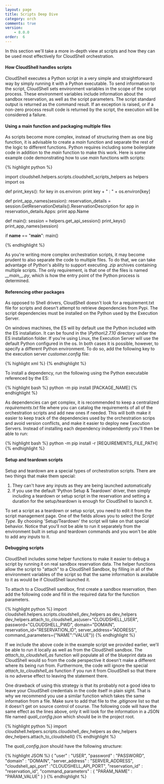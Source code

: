 ```yaml
---
layout: page
title: Scripts Deep Dive
category: orch
comments: true
version: 
    - 8.0.0
order:  6
---
```


In this section we'll take a more in-depth view at scripts and how they can be
used most effectively for CloudShell orchestration.

#### How CloudShell handles scripts

CloudShell executes a Python script in a very simple and straightforward way by simply running it with a Python executable.
To send information to the script, CloudShell sets environment variables in the scope of the script process.
These environment variables include information about the sandbox reservation, as well as the script parameters.
The script standard output is returned as the command result. If an exception is raised,
or if a non-zero process result code is returned by the script, the execution will be considered a failure.

#### Using a main function and packaging multiple files

As scripts become more complex, instead of structuring them as one big function, it is advisable
to create a _main_ function and separate the rest of the logic to different functions. Python
requires including some boilerplate code in addition to the _main_ function to make this work.
Here is some example code demonstrating how to use _main_ functions with scripts:

{% highlight python %}

import cloudshell.helpers.scripts.cloudshell_scripts_helpers as helpers
import os

def print_keys():
    for key in os.environ:
        print key + " : " + os.environ[key]

def print_app_names(session):
    reservation_details = session.GetReservationDetails().ReservationDescription
    for app in reservation_details.Apps:
        print app.Name

def main():
    session = helpers.get_api_session()
    print_keys()
    print_app_names(session)

if __name__ == "__main__":
    main()

{% endhighlight %}

As you're writing more complex orchestration scripts, it may become prudent to also separate
the code to multiple files. To do that, we can take advantage of Python's ability to support executing _.zip_ archives
containing multiple scripts. The only requirement, is that one of the files is named _\_\_main\_\_.py_, which is how
the entry point of the Python process is determined.

#### Referencing other packages

As opposed to Shell drivers, CloudShell doesn't look for a requirement.txt file for scripts and doesn't attempt
to retrieve dependencies from Pypi. The script dependencies must be installed on the Python used by the Execution Server.

On windows machines, the ES will by default use the Python included with the ES installation. It can be found in the
_\\Python\\2.7.10_ directory under the ES installation folder. If you're using Linux, the Execution Server will use
the default Python configured in the os. In both cases it is possible, however, to specify a different Python environment. To do so, add the following key
to the execution server _customer.config_ file:

{% highlight xml %}
<add key="ScriptRunnerExecutablePath" value="PATH_TO_EXECUTABLE" />
{% endhighlight %}

To install a dependency, run the following using the Python executable referenced by the ES:

{% highlight bash %}
python -m pip install [PACKAGE_NAME]
{% endhighlight %}

As dependencies can get complex, it is recommended to keep a centralized _requirements.txt_ file where you can catalog
the requirements of all of the orchestration scripts and add new ones if needed. This will both make it easier to keep
track of the dependencies used by the orchestration scrips and avoid version conflicts, and make it easier to deploy new
Execution Servers. Instead of installing each dependency independently you'll then be able to run:

{% highlight bash %}
python -m pip install -r [REQUIREMENTS_FILE_PATH]
{% endhighlight %}

#### Setup and teardown scripts

Setup and teardown are a special types of orchestration scripts. There are two things that make them
special:

1. They can't have any inputs as they are being launched automatically
2. If you use the default 'Python Setup & Teardown' driver, then simply including a teardown or setup
    script in the reservation and setting a duration for the setup/teardown is enough for CloudShell
    to launch it.

To set a script as a teardown or setup script, you need to edit it from the script management page.
One of the fields allows you to select the _Script Type_. By choosing 'Setup/Teardown' the script will take on
that special behavior. Notice that you'll not be able to run it separately from the environment built in setup and teardown
commands and you won't be able to add any inputs to it.

#### Debugging scripts

CloudShell includes some helper functions to make it easier to debug a script by running it
on real sandbox reservation data. The helper functions allow the script to "attach" to a CloudShell
Sandbox, by filling in all of the environment variables of the script so that the same information
is available to it as would be if CloudShell launched it.

To attach to a CloudShell sandbox, first create a sandbox reservation, then add the following code
and fill in the required data for the function parameters.

{% highlight python %}
import cloudshell.helpers.scripts.cloudshell_dev_helpers as dev_helpers
dev_helpers.attach_to_cloudshell_as(user="CLOUDSHELL_USER", password="CLOUDSHELL_PWD", domain="DOMAIN",
                                    reservation_id="RESERVATION_ID", server_address="ADDRESS", command_parameters={"NAME":"VALUE"})
{% endhighlight %}      

If we include the above code in the example script we provided earlier, we'll be able to run it locally as
well as from the CloudShell sandbox. The  _attach_to_cloudshell_as_ function will populate all of the blueprint data
as CloudShell would so from the code perspective it doesn't make a different where its being run from. Furthermore,
the code will ignore the special _attach_to_cloudshell_as_ function if you run it from CloudShell so that there is no
adverse effect to leaving the statement there.

One drawback of using this strategy is that its probably not a good idea to leave your CloudShell credentials in the code itself
in plain sight. That is why we recommend you use a similar function which takes the same information from a file.
Make sure to add that file to the _.gitignore_ list so that it doesn't get on source control of course.
The following code will have the same effect as the lines above, only it will look for the information in a
JSON file named _quali_config.json_ which should be in the project root.

{% highlight python %}
import cloudshell.helpers.scripts.cloudshell_dev_helpers as dev_helpers
dev_helpers.attach_to_cloudshell()
{% endhighlight %}

The _quali_config.json_ should have the following structure:

{% highlight JSON %}
{
    "user" : "USER",
    "password" : "PASSWORD",
    "domain" : "DOMAIN",
    "server_address" : "SERVER_ADDRESS",
    "cloudshell_api_port" :"CLOUDSHELL_API_PORT",
    "reservation_id" : "reservation_id",
    "command_parameters" : { "PARAM_NAME" : "PARAM_VALUE"    }
}
{% endhighlight %}
